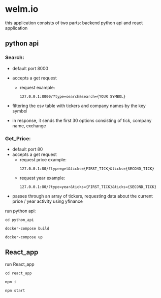 # welm.io

this application consists of two parts: backend python api and react application


## python api
### Search:

* default port 8000

* accepts a get request
   * request example:
     ```
     127.0.0.1:8000/?type=search&search={YOUR SYMBOL}
     ```

* filtering the csv table with tickers and company names by the key symbol


* in response, it sends the first 30 options consisting of tick, company name, exchange
    
### Get_Price:
* default port 80
* accepts a get request
   * request price example:
     ```
     127.0.0.1:80/?type=get&ticks={FIRST_TICK}&ticks={SECOND_TICK}
     ```
   * request year example:
     ```
     127.0.0.1:80/?type=year&ticks={FIRST_TICK}&ticks={SECOND_TICK}
     ```
* passes through an array of tickers, requesting data about the current price / year activity using yfinance
    
    
run python api:
```    
cd python_api

docker-compose build

docker-compose up
```  

## React_app

run React_app
```    
cd react_app

npm i

npm start
```  
    
